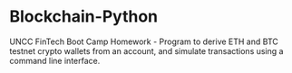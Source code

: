 # Blockchain-Python
UNCC FinTech Boot Camp Homework - Program to derive ETH and BTC testnet crypto wallets from an account, and simulate transactions using a command line interface.
